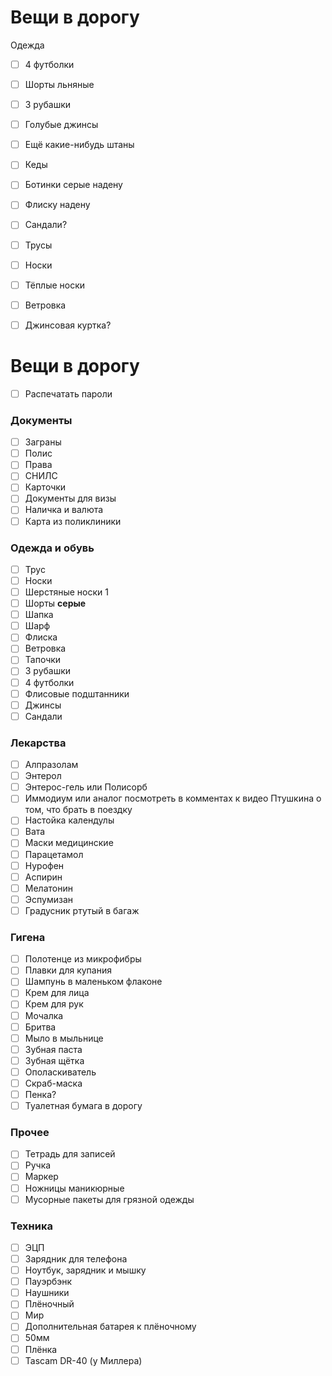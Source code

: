 # Вещи в дорогу
Одежда
- [ ] 4 футболки
- [ ] Шорты льняные
- [ ] 3 рубашки
- [ ] Голубые джинсы
- [ ] Ещё какие-нибудь штаны
- [ ] Кеды
- [ ] Ботинки серые надену
- [ ] Флиску надену
- [ ] Сандали?
- [ ] Трусы
- [ ] Носки
- [ ] Тёплые носки
- [ ] Ветровка
- [ ] Джинсовая куртка?
  
  
# Вещи в дорогу
- [ ] Распечатать пароли
### Документы
- [ ] Заграны
- [ ] Полис
- [ ] Права
- [ ] СНИЛС
- [ ] Карточки
- [ ] Документы для визы
- [ ] Наличка и валюта
- [ ] Карта из поликлиники
### Одежда и обувь
- [ ] Трус
- [ ] Носки
- [ ] Шерстяные носки 1
- [ ] Шорты **серые**
- [ ] Шапка
- [ ] Шарф
- [ ] Флиска
- [ ] Ветровка
- [ ] Тапочки
- [ ] 3 рубашки
- [ ] 4 футболки
- [ ] Флисовые подштанники
- [ ] Джинсы
- [ ] Сандали
### **Лекарства**
- [ ] Алпразолам
- [ ] Энтерол
- [ ] Энтерос-гель или Полисорб
- [ ] Иммодиум или аналог посмотреть в комментах к видео Птушкина о том, что брать в поездку
- [ ] Настойка календулы
- [ ] Вата
- [ ] Маски медицинские
- [ ] Парацетамол
- [ ] Нурофен
- [ ] Аспирин
- [ ] Мелатонин
- [ ] Эспумизан
- [ ] Градусник ртутый в багаж
### **Гигена**
- [ ] Полотенце из микрофибры
- [ ] Плавки для купания
- [ ] Шампунь в маленьком флаконе
- [ ] Крем для лица
- [ ] Крем для рук
- [ ] Мочалка
- [ ] Бритва
- [ ] Мыло в мыльнице
- [ ] Зубная паста
- [ ] Зубная щётка
- [ ] Ополаскиватель
- [ ] Скраб-маска
- [ ] Пенка?
- [ ] Туалетная бумага в дорогу
### Прочее
- [ ] Тетрадь для записей
- [ ] Ручка
- [ ] Маркер
- [ ] Ножницы маникюрные
- [ ] Мусорные пакеты для грязной одежды
### Техника
- [ ] ЭЦП
- [ ] Зарядник для телефона
- [ ] Ноутбук, зарядник и мышку
- [ ] Пауэрбэнк
- [ ] Наушники
- [ ] Плёночный
- [ ] Мир
- [ ] Дополнительная батарея к плёночному
- [ ] 50мм
- [ ] Плёнка
- [ ] Tascam DR-40 (у Миллера)